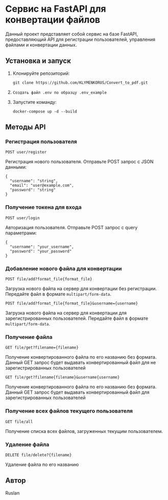 <h1>Сервис на FastAPI для конвертации файлов</h1>

<p>Данный проект представляет собой сервис на базе FastAPI, предоставляющий API для регистрации пользователей, управления файлами и конвертации данных.</p>

<h2>Установка и запуск</h2>

<ol>
    <li>Клонируйте репозиторий:
        <pre><code>git clone https://github.com/KLYMENKORUS/Convert_to_pdf.git</code></pre>
    </li>
    <li>
        <pre><code>Создать файл .env по образцу .env_example</code></pre>
    </li>
    <li>Запустите команду:
        <pre><code>docker-compose up -d --build</code></pre>
    </li>
</ol>

<h2>Методы API</h2>

<h3>Регистрация пользователя</h3>

<pre><code>POST user/register</code></pre>

<p>Регистрация нового пользователя. Отправьте POST запрос с JSON данными:</p>

<pre><code>{
  "username": "string",
  "email": "user@example.com",
  "password": "string"
}</code></pre>

<h3>Получение токена для входа</h3>

<pre><code>POST user/login</code></pre>

<p>Авторизация пользователя. Отправьте POST запрос с query параметрами:</p>

<pre><code>{
  "username": "your_username",
  "password": "your_password"
}</code></pre>

<h3>Добавление нового файла для конвертации</h3>

<pre><code>POST file/add?format_file{format_file}</code></pre>

<p>Загрузка нового файла на сервер для конвертации без регистрации. Передайте файл в формате <code>multipart/form-data</code>.</p>

<pre><code>POST file/add?format_file{format_file}&username={username}</code></pre>

<p>Загрузка нового файла на сервер для конвертации для зарегистрированных пользователей. Передайте файл в формате <code>multipart/form-data</code>.</p>

<h3>Получение файла</h3>

<pre><code>GET file/get?filename={filename}</code></pre>

<p>Получение конвертированного файла по его названию без формата.
Данный GET запрос будет выдавать конвертированный файл для не зарегистрированных пользователей</p>

<pre><code>GET file/get?filename{filename}&username{username}</code></pre>

<p>Получение конвертированного файла по его названию без формата.
Данный GET запрос будет выдавать конвертированный файл для зарегистрированных пользователей</p>

<h3>Получение всех файлов текущего пользователя</h3>

<pre><code>GET file/all</code></pre>

<p>Получение списка всех файлов, загруженных текущим пользователем.</p>

<h3>Удаление файла</h3>

<pre><code>DELETE file/delete?{filename}</code></pre>

<p>Удаление файла по его названию</p>

<h2>Автор</h2>

<p>Ruslan</p>
